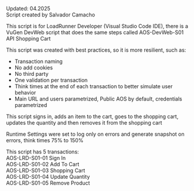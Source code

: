 Updated: 04.2025  
Script created by Salvador Camacho

This script is for LoadRunner Developer (Visual Studio Code IDE), there is a VuGen DevWeb script that does the same steps called AOS-DevWeb-S01 API Shopping Cart

This script was created with best practices, so it is more resilient, such as:
* Transaction naming
* No add cookies
* No third party
* One validation per transaction
* Think times at the end of each transaction to better simulate user behavior
* Main URL and users parametrized, Public AOS by default, credentials parametrized

This script signs in, adds an item to the cart, goes to the shopping cart, updates the quantity and then removes it from the shopping cart

Runtime Settings were set to log only on errors and generate snapshot on errors, think times 75% to 150%

This script has 5 transactions:  
AOS-LRD-S01-01 Sign In  
AOS-LRD-S01-02 Add To Cart  
AOS-LRD-S01-03 Shopping Cart  
AOS-LRD-S01-04 Update Quantity  
AOS-LRD-S01-05 Remove Product